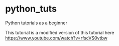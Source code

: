 # python_tuts
Python tutorials as a beginner


This tutorial is a modified version of this tutorial here 
https://www.youtube.com/watch?v=rfscVS0vtbw
